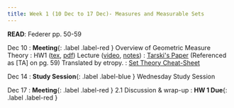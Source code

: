 ```yaml
---
title: Week 1 (10 Dec to 17 Dec)- Measures and Measurable Sets
---
```

**READ**: Federer pp. 50-59

Dec 10
: **Meeting**{: .label .label-red } Overview of Geometric Measure Theory
: HW1 ([tex](https://github.com/LargoSCV/largoscv.github.io/tree/main/assets/files/homework/2.1.tex), [pdf](https://github.com/LargoSCV/largoscv.github.io/tree/main/assets/files/homework/2.1.pdf)) Lecture ([video](https://www.youtube.com/watch?v=enu8eZ-c-Xc), [notes](https://github.com/LargoSCV/largoscv.github.io/tree/main/assets/files/notes/1.pdf))
: [Tarski's Paper](https://github.com/LargoSCV/largoscv.github.io/tree/main/assets/files/notes/zariski.pdf) (Referenced as [TA] on pg. 59) Translated by etropy.
: [Set Theory Cheat-Sheet](https://github.com/LargoSCV/largoscv.github.io/tree/main/assets/files/notes/sets.pdf)

Dec 14
: **Study Session**{: .label .label-blue } Wednesday Study Session

Dec 17
: **Meeting**{: .label .label-red } 2.1 Discussion & wrap-up
: **HW 1 Due**{: .label .label-red }
